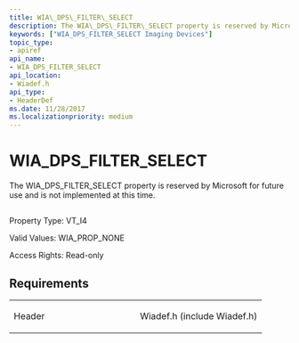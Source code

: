 ```yaml
---
title: WIA\_DPS\_FILTER\_SELECT
description: The WIA\_DPS\_FILTER\_SELECT property is reserved by Microsoft for future use and is not implemented at this time.
keywords: ["WIA_DPS_FILTER_SELECT Imaging Devices"]
topic_type:
- apiref
api_name:
- WIA_DPS_FILTER_SELECT
api_location:
- Wiadef.h
api_type:
- HeaderDef
ms.date: 11/28/2017
ms.localizationpriority: medium
---
```


# WIA\_DPS\_FILTER\_SELECT


The WIA\_DPS\_FILTER\_SELECT property is reserved by Microsoft for future use and is not implemented at this time.

## <span id="ddk_wia_dps_filter_select_si"></span><span id="DDK_WIA_DPS_FILTER_SELECT_SI"></span>


Property Type: VT\_I4

Valid Values: WIA\_PROP\_NONE

Access Rights: Read-only

Requirements
------------

<table>
<colgroup>
<col width="50%" />
<col width="50%" />
</colgroup>
<tbody>
<tr class="odd">
<td><p>Header</p></td>
<td>Wiadef.h (include Wiadef.h)</td>
</tr>
</tbody>
</table>

 

 





